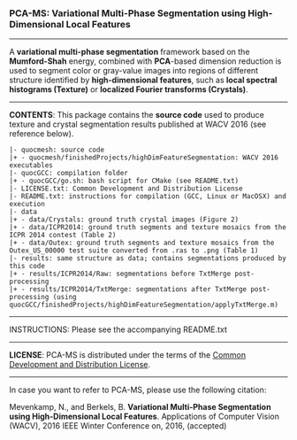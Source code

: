 ### PCA-MS: Variational Multi-Phase Segmentation using High-Dimensional Local Features
___
A **variational multi-phase segmentation** framework based on the **Mumford-Shah** energy, combined with **PCA**-based dimension reduction is used to segment color or gray-value images into regions of different structure identified by **high-dimensional features**, such as **local spectral histograms (Texture)** or **localized Fourier transforms (Crystals)**.
___
**CONTENTS**: This package contains the **source code** used to produce texture and crystal segmentation results published at WACV 2016 (see reference below).

    |- quocmesh: source code
    |+ - quocmesh/finishedProjects/highDimFeatureSegmentation: WACV 2016 executables
    |- quocGCC: compilation folder
    |+ - quocGCC/go.sh: bash script for CMake (see README.txt)
    |- LICENSE.txt: Common Development and Distribution License
    |- README.txt: instructions for compilation (GCC, Linux or MacOSX) and execution
    |- data
    |+ - data/Crystals: ground truth crystal images (Figure 2)
    |+ - data/ICPR2014: ground truth segments and texture mosaics from the ICPR 2014 contest (Table 2)
    |+ - data/Outex: ground truth segments and texture mosaics from the Outex_US_00000 test suite converted from .ras to .png (Table 1)
    |- results: same structure as data; contains segmentations produced by this code
    |+ - results/ICPR2014/Raw: segmentations before TxtMerge post-processing
    |+ - results/ICPR2014/TxtMerge: segmentations after TxtMerge post-processing (using quocGCC/finishedProjects/highDimFeatureSegmentation/applyTxtMerge.m)
___
INSTRUCTIONS: Please see the accompanying README.txt
___
**LICENSE**: PCA-MS is distributed under the terms of the [Common Development and Distribution License](LICENSE.txt).
___
In case you want to refer to PCA-MS, please use the following citation:

Mevenkamp, N., and Berkels, B. **Variational Multi-Phase Segmentation using High-Dimensional Local Features**. Applications of Computer Vision (WACV), 2016 IEEE Winter Conference on, 2016, (accepted)
